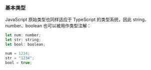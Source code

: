 ### 基本类型

JavaScript 原始类型也同样适应于 TypeScript 的类型系统，因此 string、number、boolean 也可以被用作类型注解：

```js
let num: number;
let str: string;
let bool: boolean;

num = 1234;
str = "1234";
bool = true;
```
